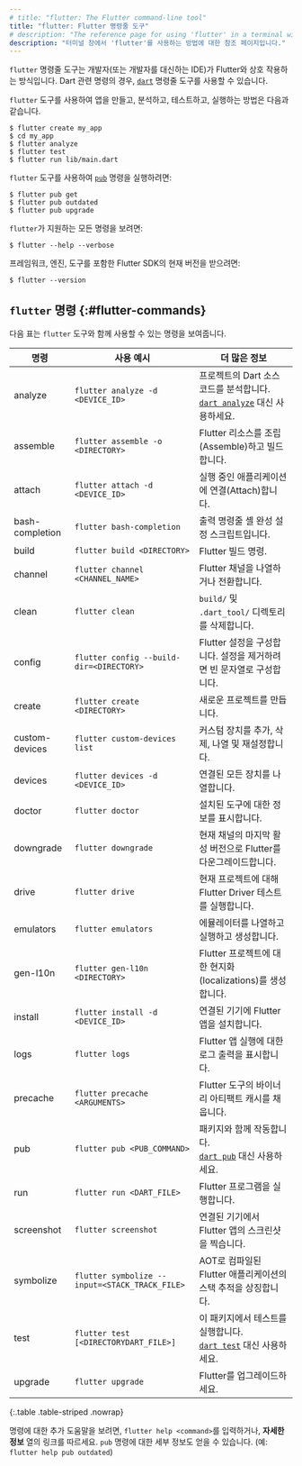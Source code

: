 ```yaml
---
# title: "flutter: The Flutter command-line tool"
title: "flutter: Flutter 명령줄 도구"
# description: "The reference page for using 'flutter' in a terminal window."
description: "터미널 창에서 'flutter'를 사용하는 방법에 대한 참조 페이지입니다."
---
```


`flutter` 명령줄 도구는 개발자(또는 개발자를 대신하는 IDE)가 Flutter와 상호 작용하는 방식입니다. 
Dart 관련 명령의 경우, [`dart`][] 명령줄 도구를 사용할 수 있습니다.

`flutter` 도구를 사용하여 앱을 만들고, 분석하고, 테스트하고, 실행하는 방법은 다음과 같습니다.

```console
$ flutter create my_app
$ cd my_app
$ flutter analyze
$ flutter test
$ flutter run lib/main.dart
```

`flutter` 도구를 사용하여 [`pub`][`dart pub`] 명령을 실행하려면:

```console
$ flutter pub get
$ flutter pub outdated
$ flutter pub upgrade
```

`flutter`가 지원하는 모든 명령을 보려면:

```console
$ flutter --help --verbose
```

프레임워크, 엔진, 도구를 포함한 Flutter SDK의 현재 버전을 받으려면:

```console
$ flutter --version
```

## `flutter` 명령 {:#flutter-commands}

다음 표는 `flutter` 도구와 함께 사용할 수 있는 명령을 보여줍니다.

| 명령         | 사용 예시                                 | 더 많은 정보                                                                  |
|-----------------|------------------------------------------------|-----------------------------------------------------------------------------------|
| analyze         | `flutter analyze -d <DEVICE_ID>`               | 프로젝트의 Dart 소스 코드를 분석합니다. <br> [`dart analyze`][] 대신 사용하세요.    |
| assemble        | `flutter assemble -o <DIRECTORY>`              | Flutter 리소스를 조립(Assemble)하고 빌드합니다. |
| attach          | `flutter attach -d <DEVICE_ID>`                | 실행 중인 애플리케이션에 연결(Attach)합니다.                                           |
| bash-completion | `flutter bash-completion`                      | 출력 명령줄 셸 완성 설정 스크립트입니다.                                |
| build           | `flutter build <DIRECTORY>`                    | Flutter 빌드 명령. |
| channel         | `flutter channel <CHANNEL_NAME>`               | Flutter 채널을 나열하거나 전환합니다.                                         |
| clean           | `flutter clean`                                | `build/` 및 `.dart_tool/` 디렉토리를 삭제합니다.                                |
| config          | `flutter config --build-dir=<DIRECTORY>`       | Flutter 설정을 구성합니다. 설정을 제거하려면 빈 문자열로 구성합니다.  |
| create          | `flutter create <DIRECTORY>`                   | 새로운 프로젝트를 만듭니다.                                                            |
| custom-devices  | `flutter custom-devices list`                  | 커스텀 장치를 추가, 삭제, 나열 및 재설정합니다.                              |
| devices         | `flutter devices -d <DEVICE_ID>`               | 연결된 모든 장치를 나열합니다.                                                       |
| doctor          | `flutter doctor`                               | 설치된 도구에 대한 정보를 표시합니다.                                     |
| downgrade       | `flutter downgrade`                            | 현재 채널의 마지막 활성 버전으로 Flutter를 다운그레이드합니다.             |
| drive           | `flutter drive`                                | 현재 프로젝트에 대해 Flutter Driver 테스트를 실행합니다.                               |
| emulators       | `flutter emulators`                            | 에뮬레이터를 나열하고 실행하고 생성합니다.                                               |
| gen-l10n        | `flutter gen-l10n <DIRECTORY>`                 | Flutter 프로젝트에 대한 현지화(localizations)를 생성합니다.                             |
| install         | `flutter install -d <DEVICE_ID>`               | 연결된 기기에 Flutter 앱을 설치합니다.                                      |
| logs            | `flutter logs`                                 | Flutter 앱 실행에 대한 로그 출력을 표시합니다.                     |
| precache        | `flutter precache <ARGUMENTS>`                 | Flutter 도구의 바이너리 아티팩트 캐시를 채웁니다.          |
| pub             | `flutter pub <PUB_COMMAND>`                    | 패키지와 함께 작동합니다.<br> [`dart pub`][] 대신 사용하세요.        |
| run             | `flutter run <DART_FILE>`                      | Flutter 프로그램을 실행합니다.                                              |
| screenshot      | `flutter screenshot`                           | 연결된 기기에서 Flutter 앱의 스크린샷을 찍습니다.     |
| symbolize       | `flutter symbolize --input=<STACK_TRACK_FILE>` | AOT로 컴파일된 Flutter 애플리케이션의 스택 추적을 상징합니다.                |
| test            | `flutter test [<DIRECTORYDART_FILE>]`          | 이 패키지에서 테스트를 실행합니다.<br>[`dart test`][`dart test`] 대신 사용하세요.        |
| upgrade         | `flutter upgrade`                              | Flutter를 업그레이드하세요.                                                     |

{:.table .table-striped .nowrap}

명령에 대한 추가 도움말을 보려면, `flutter help <command>`를 입력하거나, 
**자세한 정보** 열의 링크를 따르세요. 
`pub` 명령에 대한 세부 정보도 얻을 수 있습니다. (예: `flutter help pub outdated`)

[`dart`]: {{site.dart-site}}/tools/dart-tool
[`dart analyze`]: {{site.dart-site}}/tools/dart-analyze
[`dart format`]: {{site.dart-site}}/tools/dart-format
[`dart pub`]: {{site.dart-site}}/tools/dart-pub
[`dart test`]: {{site.dart-site}}/tools/dart-test
